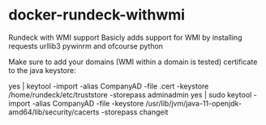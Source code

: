 # docker-rundeck-withwmi
Rundeck with WMI support
Basicly adds support for WMI by installing requests urllib3 pywinrm and ofcourse python

Make sure to add your domains (WMI within a domain is tested) certificate to the java keystore:

yes | keytool -import -alias CompanyAD -file <CertLocation in container>.cert -keystore /home/rundeck/etc/truststore -storepass adminadmin
yes | sudo keytool -import -alias CompanyAD -file <CertLocation in container> -keystore /usr/lib/jvm/java-11-openjdk-amd64/lib/security/cacerts -storepass changeit
